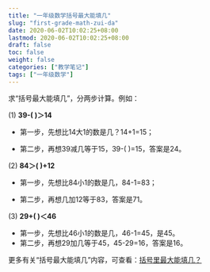 ```yaml
---
title: "一年级数学括号最大能填几"
slug: "first-grade-math-zui-da"
date: 2020-06-02T10:02:25+08:00
lastmod: 2020-06-02T10:02:25+08:00
draft: false
toc: false
weight: false
categories: ["教学笔记"]
tags: ["一年级数学"]
---
```


求“括号最大能填几”，分两步计算。例如：

(1)  **39-(   )＞14**

+ 第一步，先想比14大1的数是几？14+1=15；

+ 第二步，再想39减几等于15，39-(   )=15，答案是24。

(2)  **84＞(   )+12**

+ 第一步，先想比84小1的数是几，84-1=83；

+ 第二步，再想几加12等于83，答案是71。

(3)  **29+(  )＜46**

+ 第一步，先想比46小1的数是几，46-1=45，是45。 
+ 第二步，再想29加几等于45，45-29=16，答案是16。

更多有关“括号最大能填几”内容，可查看：[括号里最大能填几？](https://www.sohu.com/a/358938277_100195078)



 